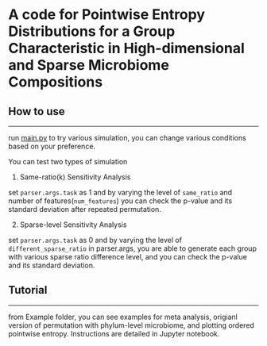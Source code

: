 # A code  for Pointwise Entropy Distributions for a Group Characteristic in High-dimensional and Sparse Microbiome Compositions

## How to use

---

run [main.py](http://main.py) to try various simulation, you can change various conditions based on your preference. 

You can test two types of simulation

1. Same-ratio(k) Sensitivity Analysis

set `parser.args.task` as 1 and by varying the level of `same_ratio` and number of features(`num_features`) you can check the p-value and its standard deviation after repeated permutation.

2. Sparse-level Sensitivity Analysis

set `parser.args.task` as 0 and by varying the level of  `different_sparse_ratio` in parser.args, you are able to generate each group with various sparse ratio difference level, and you can check the p-value and its standard deviation. 

## Tutorial

---

from Example folder, you can see examples for meta analysis, origianl version of permutation with phylum-level microbiome, and plotting ordered pointwise entropy. Instructions are detailed in Jupyter notebook.